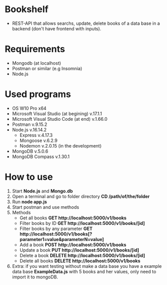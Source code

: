 # Bookshelf

- REST-API that allows searchs, update, delete books of a data base in a backend (don't have frontend with inputs).

# Requirements

- Mongodb (at localhost)
- Postman or similar (e.g Insomnia)
- Node.js

# Used programs

- OS W10 Pro x64
- Microsoft Visual Studio (at begining) v.17.1.1
- Microsoft Visual Studio Code (at end) v.1.66.0
- Postman v.9.15.2
- Node.js v.16.14.2
  - Express v.4.17.3
  - Mongoose v.6.2.9
  - Nodemon v.2.0.15 (in the development)
- MongoDB v.5.0.6
- MongoDB Compass v.1.30.1

# How to use

1. Start **Node.js** and **Mongo.db**
2. Open a terminal and go to folder directory **CD /path/of/the/folder**
3. Run **node app.js**
4. Start postman and use methods
5. Methods
   - Get all books **GET http://localhost:5000/v1/books**
   - Filter books by ID **GET http://localhost:5000/v1/books/[id]**
   - Filter books by any parameter **GET http://localhost:5000/v1/books[?parameter1=value&parameterN=value]**
   - Add a book **POST http://localhost:5000/v1/books**
   - Update a book **PUT http://localhost:5000/v1/books/[id]**
   - Delete a book **DELETE http://localhost:5000/v1/books/[id]**
   - Delete all books **DELETE http://localhost:5000/v1/books**
6. Extra: if you want testing without make a data base you have a example data base **ExampleData.js** with 5 books and her values, only need to import it to mongoDB.
